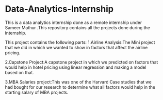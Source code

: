 # Data-Analytics-Internship
This is a data analytics internship done as a remote internship under Sameer Mathur .This repository contains all the projects done during the internship.

This project contains the following parts:
  1.Airline Analysis:The Mini project that we did in which we wanted to show in factors that affect the airline pricing.
  
  2.Capstone Project:A capstone project in which we predicted on factors that would help in hotel pricing using linear regression and making a model based on that.
  
  3.MBA Salaries project:This was one of the Harvard Case studies that we had bought for our research to determine what all factors would help in the starting salary of MBA projects.

